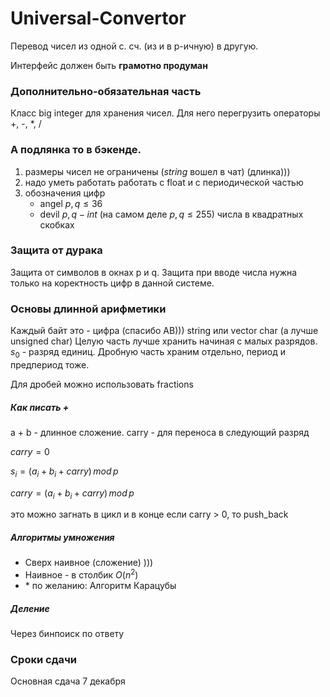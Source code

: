 # Universal-Convertor

Перевод чисел из одной с. сч. (из и в p-ичную) в другую.

Интерфейс должен быть **грамотно продуман**

### Дополнительно-обязательная часть 
Класс big integer для хранения чисел.
Для него перегрузить операторы +, -, \*, /
### А подлянка то в бэкенде.
1) размеры чисел не ограничены ($string$ вошел в чат) (длинка)))
2) надо уметь работать работать с float и с периодической частью
3) обозначения цифр
	+ angel $p, q \leq 36$ 
	+ devil $p, q - int$ (на самом деле $p, q \leq 255$) числа в квадратных скобках


### Защита от дурака 
Защита от символов в окнах p и q. 
Защита при вводе числа нужна только на коректность цифр в данной системе.

### Основы длинной арифметики
  
Каждый байт это - цифра (спасибо АВ))) 
string или vector char (а лучше unsigned char)
Целую часть лучше хранить начиная с малых разрядов. 
$s_0$ - разряд единиц.
Дробную часть храним отдельно, период и предпериод тоже.
  
Для дробей можно использовать fractions
##### Как писать +
a + b - длинное сложение.
carry - для переноса в следующий разряд
  
$carry = 0$

$s_i = (a_i + b_i + carry)\,mod\,p$

$carry = (a_i + b_i + carry)\,mod\,p$
  
это можно загнать в цикл и в конце если carry > 0, то push_back

##### Алгоритмы умножения
+ Сверх наивное (сложение) )))
+ Наивное - в столбик $O(n^2)$
+ \* по желанию: Алгоритм Карацубы

##### Деление
Через бинпоиск по ответу 

### Сроки сдачи
Основная сдача 7 декабря
